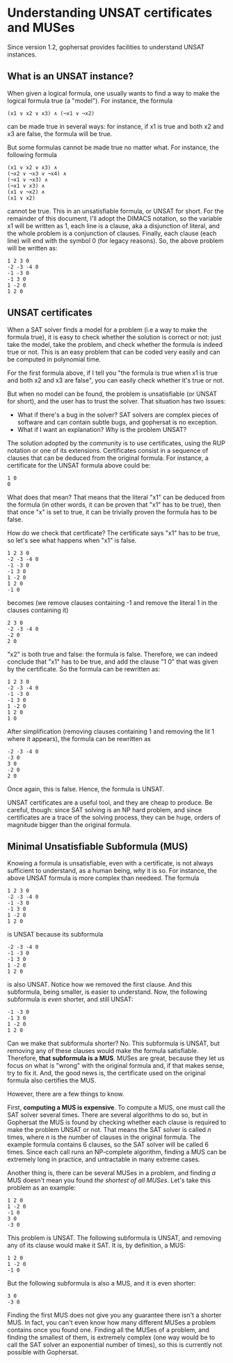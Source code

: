 # Understanding UNSAT certificates and MUSes

Since version 1.2, gophersat provides facilities to understand UNSAT instances.

## What is an UNSAT instance?

When given a logical formula, one usually wants to find a way to make the logical formula true (a "model"). For instance, the formula

    (x1 ∨ x2 ∨ x3) ∧ (¬x1 ∨ ¬x2)

can be made true in several ways: for instance, if x1 is true and both x2 and x3 are false, the formula will be true.

But some formulas cannot be made true no matter what. For instance, the following formula

    (x1 ∨ x2 ∨ x3) ∧
    (¬x2 ∨ ¬x3 ∨ ¬x4) ∧
    (¬x1 ∨ ¬x3) ∧
    (¬x1 ∨ x3) ∧
    (x1 ∨ ¬x2) ∧
    (x1 ∨ x2)

cannot be true. This in an unsatisfiable formula, or UNSAT for short. For the remainder of this document, I'll adopt the DIMACS notation, so the variable x1
will be written as 1, each line is a clause, aka a disjunction of literal, and the whole problem is a conjunction of clauses.
Finally, each clause (each line) will end with the symbol 0 (for legacy reasons).
So, the above problem will be written as:

    1 2 3 0
    -2 -3 -4 0
    -1 -3 0
    -1 3 0
    1 -2 0
    1 2 0

## UNSAT certificates

When a SAT solver finds a model for a problem (i.e a way to make the formula true), it is easy to check whether the solution is correct or not:
just take the model, take the problem, and check whether the formula is indeed true or not. This is an easy problem that can be coded very easily and can be computed in polynomial time.

For the first formula above, if I tell you "the formula is true when x1 is true and both x2 and x3 are false", you can easily check whether it's true or not.

But when no model can be found, the problem is unsatisfiable (or UNSAT for short), and the user has to trust the solver. That situation has two issues:

- What if there's a bug in the solver? SAT solvers are complex pieces of software and can contain subtle bugs, and gophersat is no exception.
- What if I want an explanation? *Why* is the problem UNSAT?

The solution adopted by the community is to use certificates, using the RUP notation or one of its extensions.
Certificates consist in a sequence of clauses that can be deduced from the original formula. For instance, a certificate for the
UNSAT formula above could be:

    1 0
    0

What does that mean? That means that the literal "x1" can be deduced from the formula (in other words, it can be proven that "x1" has to be true), then that once "x" is set to true, it can be trivially proven the formula has to be false.

How do we check that certificate? The certificate says "x1" has to be true, so let's see what happens when "x1" is false.

    1 2 3 0
    -2 -3 -4 0
    -1 -3 0
    -1 3 0
    1 -2 0
    1 2 0
    -1 0

becomes (we remove clauses containing -1 and remove the literal 1 in the clauses containing it)

    2 3 0
    -2 -3 -4 0
    -2 0
    2 0

"x2" is both true and false: the formula is false. Therefore, we can indeed conclude that "x1" has to be true, and add the clause "1 0" that was given by the certificate. So the formula can be rewritten as:

    1 2 3 0
    -2 -3 -4 0
    -1 -3 0
    -1 3 0
    1 -2 0
    1 2 0
    1 0

After simplification (removing clauses containing 1 and removing the lit 1 where it appears), the formula can be rewritten as

    -2 -3 -4 0
    -3 0
    3 0
    -2 0
    2 0

Once again, this is false. Hence, the formula is UNSAT.

UNSAT certificates are a useful tool, and they are cheap to produce. Be careful, though: since SAT solving is an NP hard problem, and since certificates are a trace of the solving process, they can be huge, orders of magnitude bigger than the original formula.


## Minimal Unsatisfiable Subformula (MUS)

Knowing a formula is unsatisfiable, even with a certificate, is not always sufficient to understand, as a human being, *why* it is so. For instance, the above UNSAT formula is more complex than needeed. The formula


    1 2 3 0
    -2 -3 -4 0
    -1 -3 0
    -1 3 0
    1 -2 0
    1 2 0

is UNSAT because its subformula

    -2 -3 -4 0
    -1 -3 0
    -1 3 0
    1 -2 0
    1 2 0

is also UNSAT. Notice how we removed the first clause. And this subformula, being smaller, is easier to understand. Now, the following subformula is *even* shorter, and still UNSAT:

    -1 -3 0
    -1 3 0
    1 -2 0
    1 2 0

Can we make that subformula shorter? No. This subformula is UNSAT, but removing any of these clauses would make the formula satisfiable. Therefore, **that subformula is a MUS**. MUSes are great, because they let us focus on what is "wrong" with the original formula and, if that makes sense, try to fix it. And, the good news is, the certificate used on the original formula also certifies the MUS.

However, there are a few things to know.

First, **computing a MUS is expensive**. To compute a MUS, one must call the SAT solver several times. There are several algorithms to do so, but in Gophersat the MUS is found by checking whether each clause is required to make the problem UNSAT or not. That means the SAT solver is called *n* times, where *n* is the number of clauses in the original formula. The example formula contains 6 clauses, so the SAT solver will be called 6 times. Since each call runs an NP-complete algorithm, finding a MUS can be extremely long in practice, and untractable in many extreme cases.

Another thing is, there can be several MUSes in a problem, and finding *a* MUS doesn't mean you found *the shortest of all MUSes*. Let's take this problem as an example:

    1 2 0
    1 -2 0
    -1 0
    3 0
    -3 0

This problem is UNSAT. The following subformula is UNSAT, and removing any of its clause would make it SAT. It is, by definition, a MUS:

    1 2 0
    1 -2 0
    -1 0

But the following subformula is also a MUS, and it is even shorter:

    3 0
    -3 0

Finding the first MUS does not give you any guarantee there isn't a shorter MUS. In fact, you can't even know how many different MUSes a problem contains once you found one. Finding all the MUSes of a problem, and finding the smallest of them, is extremely complex (one way would be to call the SAT solver an exponential number of times), so this is currently not possible with Gophersat.
